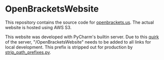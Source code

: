 # OpenBracketsWebsite

This repository contains the source code for [openbrackets.us](http://openbrackets.us/).
The actual website is hosted using AWS S3.

This website was developed with PyCharm's builtin server.
Due to this [quirk](https://youtrack.jetbrains.com/issue/WEB-47264) of the server, "/OpenBracketsWebsite" needs to be added to all links for local development.
This prefix is stripped out for production by [strip_path_prefixes.py](/strip_path_prefixes.py).

